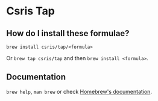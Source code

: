# Csris Tap

## How do I install these formulae?

`brew install csris/tap/<formula>`

Or `brew tap csris/tap` and then `brew install <formula>`.

## Documentation

`brew help`, `man brew` or check [Homebrew's documentation](https://docs.brew.sh).
